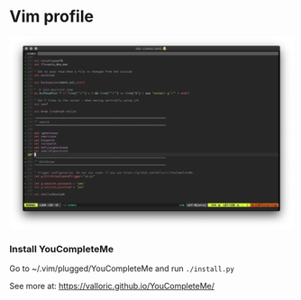 # Vim profile

![Preview](preview.png)

### Install YouCompleteMe

Go to ~/.vim/plugged/YouCompleteMe and run `./install.py`

See more at: https://valloric.github.io/YouCompleteMe/
